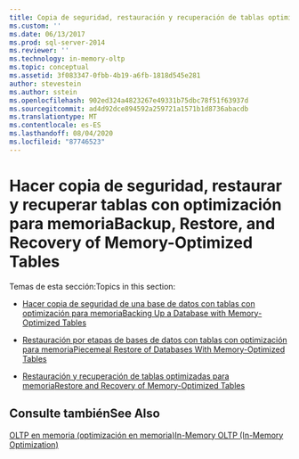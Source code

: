 ```yaml
---
title: Copia de seguridad, restauración y recuperación de tablas optimizadas para memoria | Microsoft Docs
ms.custom: ''
ms.date: 06/13/2017
ms.prod: sql-server-2014
ms.reviewer: ''
ms.technology: in-memory-oltp
ms.topic: conceptual
ms.assetid: 3f083347-0fbb-4b19-a6fb-1818d545e281
author: stevestein
ms.author: sstein
ms.openlocfilehash: 902ed324a4823267e49331b75dbc78f51f63937d
ms.sourcegitcommit: ad4d92dce894592a259721a1571b1d8736abacdb
ms.translationtype: MT
ms.contentlocale: es-ES
ms.lasthandoff: 08/04/2020
ms.locfileid: "87746523"
---
```

# <a name="backup-restore-and-recovery-of-memory-optimized-tables"></a><span data-ttu-id="629ed-102">Hacer copia de seguridad, restaurar y recuperar tablas con optimización para memoria</span><span class="sxs-lookup"><span data-stu-id="629ed-102">Backup, Restore, and Recovery of Memory-Optimized Tables</span></span>
  <span data-ttu-id="629ed-103">Temas de esta sección:</span><span class="sxs-lookup"><span data-stu-id="629ed-103">Topics in this section:</span></span>  
  
-   [<span data-ttu-id="629ed-104">Hacer copia de seguridad de una base de datos con tablas con optimización para memoria</span><span class="sxs-lookup"><span data-stu-id="629ed-104">Backing Up a Database with Memory-Optimized Tables</span></span>](../relational-databases/in-memory-oltp/memory-optimized-tables.md)  
  
-   [<span data-ttu-id="629ed-105">Restauración por etapas de bases de datos con tablas con optimización para memoria</span><span class="sxs-lookup"><span data-stu-id="629ed-105">Piecemeal Restore of Databases With Memory-Optimized Tables</span></span>](../relational-databases/in-memory-oltp/piecemeal-restore-of-databases-with-memory-optimized-tables.md)  
  
-   [<span data-ttu-id="629ed-106">Restauración y recuperación de tablas optimizadas para memoria</span><span class="sxs-lookup"><span data-stu-id="629ed-106">Restore and Recovery of Memory-Optimized Tables</span></span>](../relational-databases/in-memory-oltp/restore-and-recovery-of-memory-optimized-tables.md)  
  
## <a name="see-also"></a><span data-ttu-id="629ed-107">Consulte también</span><span class="sxs-lookup"><span data-stu-id="629ed-107">See Also</span></span>  
 [<span data-ttu-id="629ed-108">OLTP en memoria &#40;optimización en memoria&#41;</span><span class="sxs-lookup"><span data-stu-id="629ed-108">In-Memory OLTP &#40;In-Memory Optimization&#41;</span></span>](../relational-databases/in-memory-oltp/in-memory-oltp-in-memory-optimization.md)  
  
  
